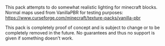 This pack attempts to do somewhat realistic lighting for minecraft blocks. Normal maps used from VanillaPBR for testing purposes: https://www.curseforge.com/minecraft/texture-packs/vanilla-pbr

This pack is completely proof of concept and is subject to change or to be completely removed in the future. No guarantees and thus no support is given if something doesn't work.